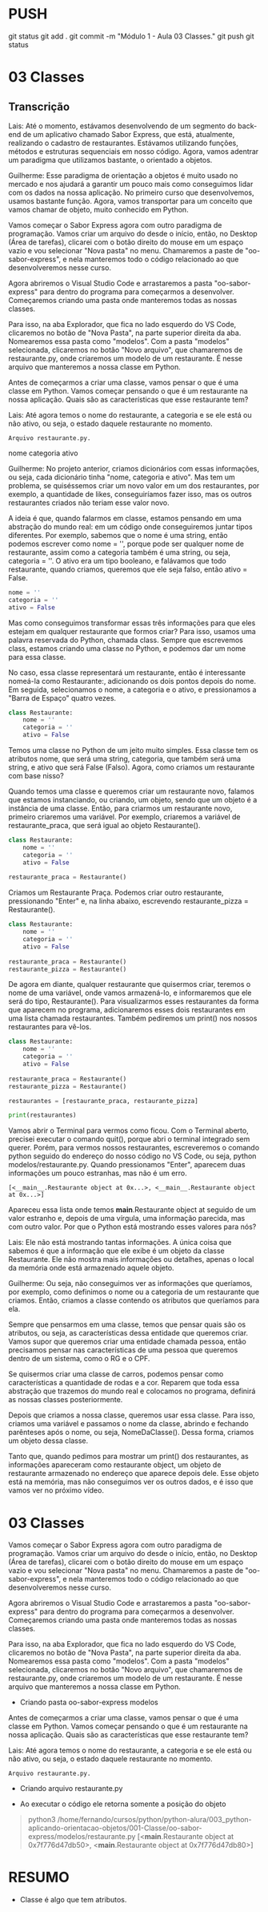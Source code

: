 
# ###################################################################################################################################################################
# ###################################################################################################################################################################
# PUSH

git status
git add .
git commit -m "Módulo 1 - Aula 03 Classes."
git push
git status


# ###################################################################################################################################################################
# ###################################################################################################################################################################
# 03 Classes

## Transcrição

Lais: Até o momento, estávamos desenvolvendo de um segmento do back-end de um aplicativo chamado Sabor Express, que está, atualmente, realizando o cadastro de restaurantes. Estávamos utilizando funções, métodos e estruturas sequenciais em nosso código. Agora, vamos adentrar um paradigma que utilizamos bastante, o orientado a objetos.

Guilherme: Esse paradigma de orientação a objetos é muito usado no mercado e nos ajudará a garantir um pouco mais como conseguimos lidar com os dados na nossa aplicação. No primeiro curso que desenvolvemos, usamos bastante função. Agora, vamos transportar para um conceito que vamos chamar de objeto, muito conhecido em Python.

Vamos começar o Sabor Express agora com outro paradigma de programação. Vamos criar um arquivo do desde o início, então, no Desktop (Área de tarefas), clicarei com o botão direito do mouse em um espaço vazio e vou selecionar "Nova pasta" no menu. Chamaremos a paste de "oo-sabor-express", e nela manteremos todo o código relacionado ao que desenvolveremos nesse curso.

Agora abriremos o Visual Studio Code e arrastaremos a pasta "oo-sabor-express" para dentro do programa para começarmos a desenvolver. Começaremos criando uma pasta onde manteremos todas as nossas classes.

Para isso, na aba Explorador, que fica no lado esquerdo do VS Code, clicaremos no botão de "Nova Pasta", na parte superior direita da aba. Nomearemos essa pasta como "modelos". Com a pasta "modelos" selecionada, clicaremos no botão "Novo arquivo", que chamaremos de restaurante.py, onde criaremos um modelo de um restaurante. É nesse arquivo que manteremos a nossa classe em Python.

Antes de começarmos a criar uma classe, vamos pensar o que é uma classe em Python. Vamos começar pensando o que é um restaurante na nossa aplicação. Quais são as características que esse restaurante tem?

Lais: Até agora temos o nome do restaurante, a categoria e se ele está ou não ativo, ou seja, o estado daquele restaurante no momento.

    Arquivo restaurante.py.

nome
categoria
ativo

Guilherme: No projeto anterior, criamos dicionários com essas informações, ou seja, cada dicionário tinha "nome, categoria e ativo". Mas tem um problema, se quiséssemos criar um novo valor em um dos restaurantes, por exemplo, a quantidade de likes, conseguiríamos fazer isso, mas os outros restaurantes criados não teriam esse valor novo.

A ideia é que, quando falarmos em classe, estamos pensando em uma abstração do mundo real: em um código onde conseguiremos juntar tipos diferentes. Por exemplo, sabemos que o nome é uma string, então podemos escrever como nome = '', porque pode ser qualquer nome de restaurante, assim como a categoria também é uma string, ou seja, categoria = ''. O ativo era um tipo booleano, e falávamos que todo restaurante, quando criamos, queremos que ele seja falso, então ativo = False.

~~~~python
nome = ''
categoria = ''
ativo = False
~~~~

Mas como conseguimos transformar essas três informações para que eles estejam em qualquer restaurante que formos criar? Para isso, usamos uma palavra reservada do Python, chamada class. Sempre que escrevemos class, estamos criando uma classe no Python, e podemos dar um nome para essa classe.

No caso, essa classe representará um restaurante, então é interessante nomeá-la como Restaurante:, adicionando os dois pontos depois do nome. Em seguida, selecionamos o nome, a categoria e o ativo, e pressionamos a "Barra de Espaço" quatro vezes.

~~~~python
class Restaurante:
    nome = ''
    categoria = ''
    ativo = False
~~~~

Temos uma classe no Python de um jeito muito simples. Essa classe tem os atributos nome, que será uma string, categoria, que também será uma string, e ativo que será False (Falso). Agora, como criamos um restaurante com base nisso?

Quando temos uma classe e queremos criar um restaurante novo, falamos que estamos instanciando, ou criando, um objeto, sendo que um objeto é a instância de uma classe. Então, para criarmos um restaurante novo, primeiro criaremos uma variável. Por exemplo, criaremos a variável de restaurante_praca, que será igual ao objeto Restaurante().

~~~~python
class Restaurante:
    nome = ''
    categoria = ''
    ativo = False
    
restaurante_praca = Restaurante()
~~~~

Criamos um Restaurante Praça. Podemos criar outro restaurante, pressionando "Enter" e, na linha abaixo, escrevendo restaurante_pizza = Restaurante().

~~~~python
class Restaurante:
    nome = ''
    categoria = ''
    ativo = False
    
restaurante_praca = Restaurante()
restaurante_pizza = Restaurante()
~~~~

De agora em diante, qualquer restaurante que quisermos criar, teremos o nome de uma variável, onde vamos armazená-lo, e informaremos que ele será do tipo, Restaurante(). Para visualizarmos esses restaurantes da forma que aparecem no programa, adicionaremos esses dois restaurantes em uma lista chamada restaurantes. Também pediremos um print() nos nossos restaurantes para vê-los.

~~~~python
class Restaurante:
    nome = ''
    categoria = ''
    ativo = False
    
restaurante_praca = Restaurante()
restaurante_pizza = Restaurante()

restaurantes = [restaurante_praca, restaurante_pizza]

print(restaurantes)
~~~~

Vamos abrir o Terminal para vermos como ficou. Com o Terminal aberto, precisei executar o comando quit(), porque abri o terminal integrado sem querer. Porém, para vermos nossos restaurantes, escreveremos o comando python seguido do endereço do nosso código no VS Code, ou seja, python modelos/restaurante.py. Quando pressionamos "Enter", aparecem duas informações um pouco estranhas, mas não é um erro.

    [<__main__.Restaurante object at 0x...>, <__main__.Restaurante object at 0x...>]

Apareceu essa lista onde temos __main__.Restaurante object at seguido de um valor estranho e, depois de uma vírgula, uma informação parecida, mas com outro valor. Por que o Python está mostrando esses valores para nós?

Lais: Ele não está mostrando tantas informações. A única coisa que sabemos é que a informação que ele exibe é um objeto da classe Restaurante. Ele não mostra mais informações ou detalhes, apenas o local da memória onde está armazenado aquele objeto.

Guilherme: Ou seja, não conseguimos ver as informações que queríamos, por exemplo, como definimos o nome ou a categoria de um restaurante que criamos. Então, criamos a classe contendo os atributos que queríamos para ela.

Sempre que pensarmos em uma classe, temos que pensar quais são os atributos, ou seja, as características dessa entidade que queremos criar. Vamos supor que queremos criar uma entidade chamada pessoa, então precisamos pensar nas características de uma pessoa que queremos dentro de um sistema, como o RG e o CPF.

Se quisermos criar uma classe de carros, podemos pensar como características a quantidade de rodas e a cor. Reparem que toda essa abstração que trazemos do mundo real e colocamos no programa, definirá as nossas classes posteriormente.

Depois que criamos a nossa classe, queremos usar essa classe. Para isso, criamos uma variável e passamos o nome da classe, abrindo e fechando parênteses após o nome, ou seja, NomeDaClasse(). Dessa forma, criamos um objeto dessa classe.

Tanto que, quando pedimos para mostrar um print() dos restaurantes, as informações apareceram como restaurante object, um objeto de restaurante armazenado no endereço que aparece depois dele. Esse objeto está na memória, mas não conseguimos ver os outros dados, e é isso que vamos ver no próximo vídeo.






# ###################################################################################################################################################################
# ###################################################################################################################################################################
# 03 Classes

Vamos começar o Sabor Express agora com outro paradigma de programação. Vamos criar um arquivo do desde o início, então, no Desktop (Área de tarefas), clicarei com o botão direito do mouse em um espaço vazio e vou selecionar "Nova pasta" no menu. Chamaremos a paste de "oo-sabor-express", e nela manteremos todo o código relacionado ao que desenvolveremos nesse curso.


Agora abriremos o Visual Studio Code e arrastaremos a pasta "oo-sabor-express" para dentro do programa para começarmos a desenvolver. Começaremos criando uma pasta onde manteremos todas as nossas classes.

Para isso, na aba Explorador, que fica no lado esquerdo do VS Code, clicaremos no botão de "Nova Pasta", na parte superior direita da aba. Nomearemos essa pasta como "modelos". Com a pasta "modelos" selecionada, clicaremos no botão "Novo arquivo", que chamaremos de restaurante.py, onde criaremos um modelo de um restaurante. É nesse arquivo que manteremos a nossa classe em Python.

- Criando pasta
oo-sabor-express
modelos




Antes de começarmos a criar uma classe, vamos pensar o que é uma classe em Python. Vamos começar pensando o que é um restaurante na nossa aplicação. Quais são as características que esse restaurante tem?

Lais: Até agora temos o nome do restaurante, a categoria e se ele está ou não ativo, ou seja, o estado daquele restaurante no momento.

    Arquivo restaurante.py.

- Criando arquivo
restaurante.py




- Ao executar o código
ele retorna somente a posição do objeto

>
> python3 /home/fernando/cursos/python/python-alura/003_python-aplicando-orientacao-objetos/001-Classe/oo-sabor-express/modelos/restaurante.py
[<__main__.Restaurante object at 0x7f776d47db50>, <__main__.Restaurante object at 0x7f776d47db80>]



# ###################################################################################################################################################################
# ###################################################################################################################################################################
# RESUMO

- Classe é algo que tem atributos.